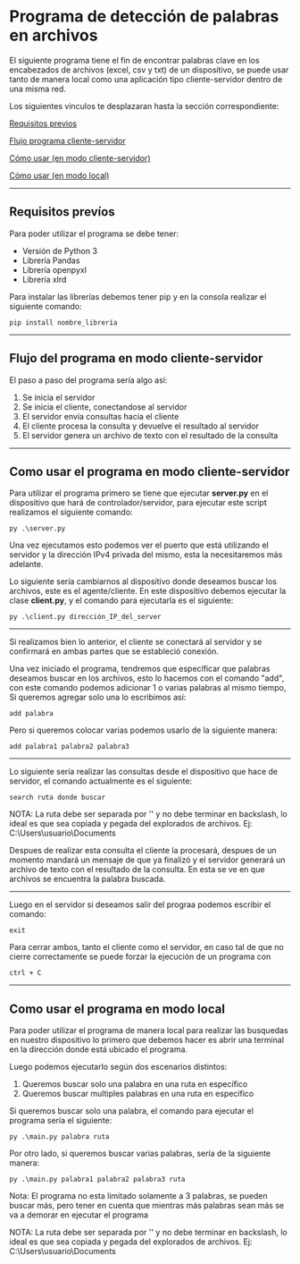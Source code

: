 # **Programa de detección de palabras en archivos**
El siguiente programa tiene el fin de encontrar palabras clave en los encabezados de archivos (excel, csv y txt) de un dispositivo, se puede usar tanto de manera local como una aplicación tipo cliente-servidor dentro de una misma red.

Los siguientes vinculos te desplazaran hasta la sección correspondiente:

[Requisitos previos](#requisitos-prevíos)

[Flujo programa cliente-servidor](#flujo-del-programa-en-modo-cliente-servidor)

[Cómo usar (en modo cliente-servidor)](#como-usar-el-programa-en-modo-cliente-servidor)

[Cómo usar (en modo local)](#como-usar-el-programa-en-modo-local)

---

## **Requisitos prevíos**

Para poder utilizar el programa se debe tener:
* Versión de Python 3
* Librería Pandas
* Librería openpyxl
* Librería xlrd

Para instalar las librerías debemos tener pip y en la consola realizar el siguiente comando:

    pip install nombre_librería

---

## **Flujo del programa en modo cliente-servidor**
El paso a paso del programa sería algo así:

1. Se inicia el servidor
2. Se inicia el cliente, conectandose al servidor
3. El servidor envía consultas hacia el cliente
4. El cliente procesa la consulta y devuelve el resultado al servidor
5. El servidor genera un archivo de texto con el resultado de la consulta

---

## **Como usar el programa en modo cliente-servidor**

Para utilizar el programa primero se tiene que ejecutar **server.py** en el dispositivo que hará de controlador/servidor, para ejecutar este script realizamos el siguiente comando:

    py .\server.py

Una vez ejecutamos esto podemos ver el puerto que está utilizando el servidor y la dirección IPv4 privada del mismo, esta la necesitaremos más adelante.

Lo siguiente sería cambiarnos al dispositivo donde deseamos buscar los archivos, este es el agente/cliente. En este dispositivo debemos ejecutar la clase **client.py**, y el comando para ejecutarla es el siguiente:

    py .\client.py dirección_IP_del_server

---

Si realizamos bien lo anterior, el cliente se conectará al servidor y se confirmará en ambas partes que se estableció conexión.

Una vez iniciado el programa, tendremos que específicar que palabras deseamos buscar en los archivos, esto lo hacemos con el comando "add", con este comando podemos adicionar 1 o varias palabras al mismo tiempo, Si queremos agregar solo una lo escribimos así:

    add palabra

Pero si queremos colocar varias podemos usarlo de la siguiente manera:

    add palabra1 palabra2 palabra3

---

Lo siguiente sería realizar las consultas desde el dispositivo que hace de servidor, el comando actualmente es el siguiente:

    search ruta donde buscar

NOTA: La ruta debe ser separada por '\' y no debe terminar en backslash, lo ideal es que sea copiada y pegada del explorados de archivos. Ej: C:\Users\usuario\Documents

Despues de realizar esta consulta el cliente la procesará, despues de un momento mandará un mensaje de que ya finalizó y el servidor generará un archivo de texto con el resultado de la consulta. En esta se ve en que archivos se encuentra la palabra buscada.

---

Luego en el servidor si deseamos salir del prograa podemos escribir el comando:

    exit

Para cerrar ambos, tanto el cliente como el servidor, en caso tal de que no cierre correctamente se puede forzar la ejecución de un programa con 

    ctrl + C

---

## **Como usar el programa en modo local**
Para poder utilizar el programa de manera local para realizar las busquedas en nuestro dispositivo lo primero que debemos hacer es abrir una terminal en la dirección donde está ubicado el programa.

Luego podemos ejecutarlo según dos escenarios distintos:

1. Queremos buscar solo una palabra en una ruta en específico
2. Queremos buscar multiples palabras en una ruta en específico

Si queremos buscar solo una palabra, el comando para ejecutar el programa sería el siguiente:

    py .\main.py palabra ruta

Por otro lado, si queremos buscar varias palabras, sería de la siguiente manera:

    py .\main.py palabra1 palabra2 palabra3 ruta

Nota: El programa no esta limitado solamente a 3 palabras, se pueden buscar más, pero tener en cuenta que mientras más palabras sean más se va a demorar en ejecutar el programa

NOTA: La ruta debe ser separada por '\' y no debe terminar en backslash, lo ideal es que sea copiada y pegada del explorados de archivos. Ej: C:\Users\usuario\Documents